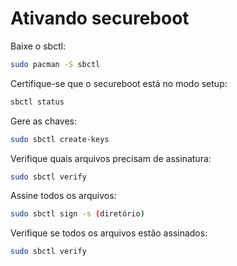 # Ativando secureboot
Baixe o sbctl:  
```bash
sudo pacman -S sbctl
```

Certifique-se que o secureboot está no modo setup:  

```bash
sbctl status
```

Gere as chaves:  

```bash
sudo sbctl create-keys
```

Verifique quais arquivos precisam de assinatura:  

```bash
sudo sbctl verify
```

Assine todos os arquivos:  

```bash
sudo sbctl sign -s (diretório)
```

Verifique se todos os arquivos estão assinados:  

```bash
sudo sbctl verify
```